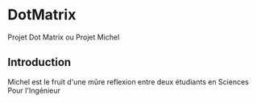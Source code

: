 # DotMatrix
Projet Dot Matrix ou Projet Michel

## Introduction
Michel est le fruit d'une mûre reflexion entre deux étudiants en Sciences Pour l'Ingénieur
